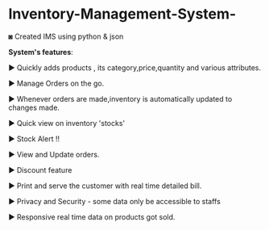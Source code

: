 # Inventory-Management-System-
◙ Created IMS using python & json 


**System's features**:

► Quickly adds products , its category,price,quantity and various attributes.

► Manage Orders on the go.

► Whenever orders are made,inventory is automatically updated to changes made.

► Quick view on inventory 'stocks'

► Stock Alert !!

► View and Update orders.

► Discount feature

► Print and serve the customer with real time detailed bill.

► Privacy and Security - some data only be accessible to staffs

► Responsive real time data on products got sold.


